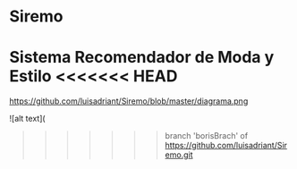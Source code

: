 # Siremo
Sistema Recomendador de Moda y Estilo
<<<<<<< HEAD
=======
https://github.com/luisadriant/Siremo/blob/master/diagrama.png

![alt text](
>>>>>>> branch 'borisBrach' of https://github.com/luisadriant/Siremo.git
